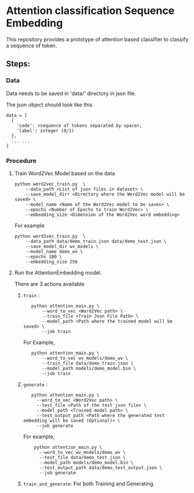 # Attention classification Sequence Embedding

This repository provides a prototype of attention based classifier to classify a sequence of token. 

## Steps:

### Data 
Data needs to be saved in 'data/' directory in json file. 

The json object should look like this 

```
data = [
  {
    'code': <sequence of tokens separated by space>,
    'label': integer (0/1)
  },
  ... ... 
]
```

### Procedure

1. Train Word2Vec Model based on the data 
    ```shell script
    python word2vec_train.py  \
        --data_path <List of json files in dataset> \
        --save_model_dirr <Directory where the Word2Vec model will be saved> \
        --model_name <Name of the Word2Vec model to be saves> \
        --epochs <Number of Epochs to train Word2Vec> \
        --embedding_size <Dimension of the Word2Vec word embedding> 
    ```
    For example
    ```shell script
    python word2vec_train.py  \
        --data_path data/demo_train.json data/demo_test.json \
        --save_model_dir wv_models \
        --model_name demo_wv \
        --epochs 100 \
        --embedding_size 256
    ```

2. Run the AttentionEmbedding model.

    There are 3 actions available
    1. `train` :  
        ```shell script
           python attention_main.py \
               --word_to_vec <Word2Vec path> \
               --train_file <Train Json File Path> \
               --model_path <Path where the trained model will be saved> \
               --job train
        ```
        For Example, 
        ```shell script
           python attention_main.py \
               --word_to_vec wv_models/demo_wv \
               --train_file data/demo_train.json \
               --model_path models/demo_model.bin \
               --job train
        ```
    2. `generate` :
        ```shell script
           python attention_main.py \
             --word_to_vec <Word2Vec path> \
             --test_file <Path of the test json file> \
             --model_path <Trained model path> \
             --test_output_path <Path where the generated test embedding will be saved (Optional)> \
             --job generate
        ```
       For example,
       ```shell script
           python attention_main.py \
             --word_to_vec wv_models/demo_wv \
             --test_file data/demo_test.json \
             --model_path models/demo_model.bin \
             --test_output_path data/demo_test_output.json \
             --job generate
        ```
   3. `train_and_generate`: For both Training and Generating. 
